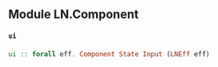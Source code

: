 ## Module LN.Component

#### `ui`

``` purescript
ui :: forall eff. Component State Input (LNEff eff)
```


